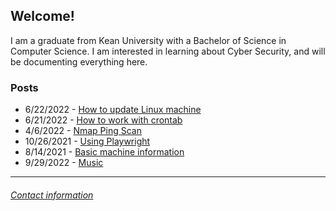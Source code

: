 ## Welcome\!

I am a graduate from Kean University with a Bachelor of Science in Computer Science. I am interested in learning about Cyber Security, and will be documenting everything here.

### **Posts**

- 6/22/2022 - [How to update Linux machine](/blog_posts/pc_maintenance.md)
- 6/21/2022 - [How to work with crontab](/blog_posts/cron_jobs.md)
- 4/6/2022 - [Nmap Ping Scan](/blog_posts/nmap_ping_scan.md)
- 10/26/2021 - [Using Playwright](/blog_posts/using_playwright.md)
- 8/14/2021 - [Basic machine information](/blog_posts/machine_info.md)
- 9/29/2022 - [Music](/blog_posts/music/)



---

###### [Contact information](contact.md)